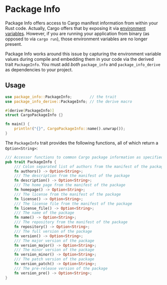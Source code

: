 # Package Info

Package Info offers access to Cargo manifest information from within your Rust code.
Actually, Cargo offers that by exposing it via [environment variables](https://doc.rust-lang.org/cargo/reference/environment-variables.html#environment-variables-cargo-sets-for-crates).
However, if you are running your application from binary (as opposed to via `cargo run`),
those environment variables are no longer present.

Package Info works around this issue by capturing the environment variable values during
compile and embedding them in your code via the derived trait `PackageInfo`.  You must add *both*
`package_info` and `package_info_derive` as dependencies to your project.

## Usage

```rust
use package_info::PackageInfo;        // the trait
use package_info_derive::PackageInfo; // the derive macro

#[derive(PackageInfo)]
struct CargoPackageInfo {}

fn main() {
    println!("{}", CargoPackageInfo::name().unwrap());
}
```

The `PackageInfo` trait provides the following functions, all of which return a `Option<String>`:
```rust
/// Accessor functions to common Cargo package information as specified in Cargo.toml
pub trait PackageInfo {
    /// Colon separated list of authors from the manifest of the package
    fn authors() -> Option<String>;
    /// The description from the manifest of the package
    fn description() -> Option<String>;
    /// The home page from the manifest of the package
    fn homepage() -> Option<String>;
    /// The license from the manifest of the package
    fn license() -> Option<String>;
    /// The license file from the manifest of the package
    fn license_file() -> Option<String>;
    /// The name of the package
    fn name() -> Option<String>;
    /// The repository from the manifest of the package
    fn repository() -> Option<String>;
    /// The full version of the package
    fn version() -> Option<String>;
    /// The major version of the package
    fn version_major() -> Option<String>;
    /// The minor version of the package
    fn version_minor() -> Option<String>;
    /// The patch version of the package
    fn version_patch() -> Option<String>;
    /// The pre-release version of the package
    fn version_pre() -> Option<String>;
}
```
